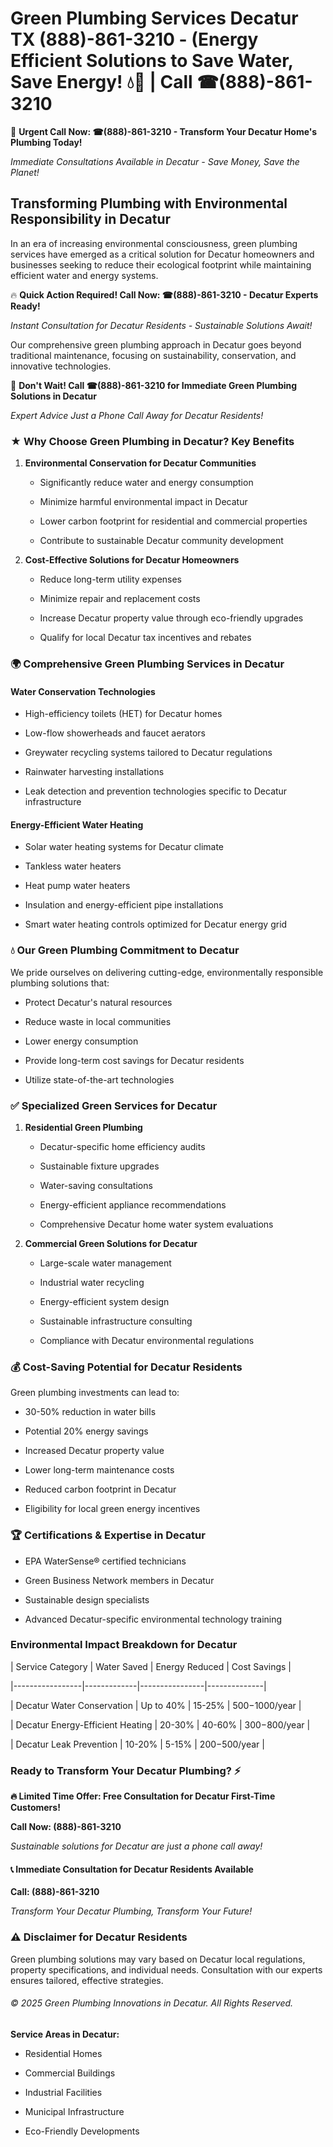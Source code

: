 # Green Plumbing Services Decatur TX (888)-861-3210 - (Energy Efficient Solutions to Save Water, Save Energy! 💧🌿 | Call ☎(888)-861-3210

🚨 **Urgent Call Now: ☎(888)-861-3210 - Transform Your Decatur Home's Plumbing Today!**
*Immediate Consultations Available in Decatur - Save Money, Save the Planet!*

## Transforming Plumbing with Environmental Responsibility in Decatur

In an era of increasing environmental consciousness, green plumbing services have emerged as a critical solution for Decatur homeowners and businesses seeking to reduce their ecological footprint while maintaining efficient water and energy systems. 

🔥 **Quick Action Required! Call Now: ☎(888)-861-3210 - Decatur Experts Ready!**
*Instant Consultation for Decatur Residents - Sustainable Solutions Await!*

Our comprehensive green plumbing approach in Decatur goes beyond traditional maintenance, focusing on sustainability, conservation, and innovative technologies.

🚨 **Don't Wait! Call ☎(888)-861-3210 for Immediate Green Plumbing Solutions in Decatur**
*Expert Advice Just a Phone Call Away for Decatur Residents!*

### ★ Why Choose Green Plumbing in Decatur? Key Benefits

1. **Environmental Conservation for Decatur Communities** 
   - Significantly reduce water and energy consumption
   - Minimize harmful environmental impact in Decatur
   - Lower carbon footprint for residential and commercial properties
   - Contribute to sustainable Decatur community development

2. **Cost-Effective Solutions for Decatur Homeowners** 
   - Reduce long-term utility expenses
   - Minimize repair and replacement costs
   - Increase Decatur property value through eco-friendly upgrades
   - Qualify for local Decatur tax incentives and rebates

### 🌍 Comprehensive Green Plumbing Services in Decatur

#### Water Conservation Technologies
- High-efficiency toilets (HET) for Decatur homes
- Low-flow showerheads and faucet aerators
- Greywater recycling systems tailored to Decatur regulations
- Rainwater harvesting installations
- Leak detection and prevention technologies specific to Decatur infrastructure

#### Energy-Efficient Water Heating
- Solar water heating systems for Decatur climate
- Tankless water heaters
- Heat pump water heaters
- Insulation and energy-efficient pipe installations
- Smart water heating controls optimized for Decatur energy grid

### 💧 Our Green Plumbing Commitment to Decatur

We pride ourselves on delivering cutting-edge, environmentally responsible plumbing solutions that:
- Protect Decatur's natural resources
- Reduce waste in local communities
- Lower energy consumption
- Provide long-term cost savings for Decatur residents
- Utilize state-of-the-art technologies

### ✅ Specialized Green Services for Decatur

1. **Residential Green Plumbing**
   - Decatur-specific home efficiency audits
   - Sustainable fixture upgrades
   - Water-saving consultations
   - Energy-efficient appliance recommendations
   - Comprehensive Decatur home water system evaluations

2. **Commercial Green Solutions for Decatur**
   - Large-scale water management
   - Industrial water recycling
   - Energy-efficient system design
   - Sustainable infrastructure consulting
   - Compliance with Decatur environmental regulations

### 💰 Cost-Saving Potential for Decatur Residents

Green plumbing investments can lead to:
- 30-50% reduction in water bills
- Potential 20% energy savings
- Increased Decatur property value
- Lower long-term maintenance costs
- Reduced carbon footprint in Decatur
- Eligibility for local green energy incentives

### 🏆 Certifications & Expertise in Decatur

- EPA WaterSense® certified technicians
- Green Business Network members in Decatur
- Sustainable design specialists
- Advanced Decatur-specific environmental technology training

### Environmental Impact Breakdown for Decatur

| Service Category | Water Saved | Energy Reduced | Cost Savings |
|-----------------|-------------|----------------|--------------|
| Decatur Water Conservation | Up to 40% | 15-25% | $500-$1000/year |
| Decatur Energy-Efficient Heating | 20-30% | 40-60% | $300-$800/year |
| Decatur Leak Prevention | 10-20% | 5-15% | $200-$500/year |

### Ready to Transform Your Decatur Plumbing? ⚡

**🔥 Limited Time Offer: Free Consultation for Decatur First-Time Customers!**

**Call Now: (888)-861-3210**
*Sustainable solutions for Decatur are just a phone call away!*

#### 📞 Immediate Consultation for Decatur Residents Available

**Call: (888)-861-3210**
*Transform Your Decatur Plumbing, Transform Your Future!*

### ⚠️ Disclaimer for Decatur Residents

Green plumbing solutions may vary based on Decatur local regulations, property specifications, and individual needs. Consultation with our experts ensures tailored, effective strategies.

###### © 2025 Green Plumbing Innovations in Decatur. All Rights Reserved.

**Service Areas in Decatur:** 
- Residential Homes
- Commercial Buildings
- Industrial Facilities
- Municipal Infrastructure
- Eco-Friendly Developments